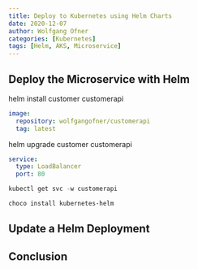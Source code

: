```yaml
---
title: Deploy to Kubernetes using Helm Charts
date: 2020-12-07
author: Wolfgang Ofner
categories: [Kubernetes]
tags: [Helm, AKS, Microservice]
---
```





## Deploy the Microservice with Helm
helm install customer customerapi

```yaml
image:
  repository: wolfgangofner/customerapi
  tag: latest
```

helm upgrade customer customerapi

```yaml
service:
  type: LoadBalancer
  port: 80
```

```powershell
kubectl get svc -w customerapi
```

```powershell
choco install kubernetes-helm
```

## Update a Helm Deployment



## Conclusion